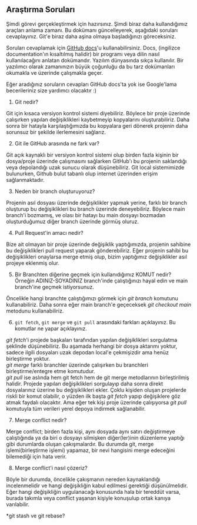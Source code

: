 ## Araştırma Soruları

Şimdi görevi gerçekleştirmek için hazırsınız. Şimdi biraz daha kullandığımız araçları anlama zamanı. Bu dokümanı güncelleyerek, aşağıdaki soruları cevaplayınız. Git'e biraz daha aşina olmaya başladığınızı göreceksiniz.

Soruları cevaplamak için [GitHub docs](https://docs.github.com/en)'u kullanabilirsiniz. Docs, (ingilizce documentation'ın kısaltılmış halidir) bir programı veya dilin nasıl kullanılacağını anlatan dokümandır. Yazılım dünyasında sıkça kullanılır. Bir yazılımcı olarak zamanınızın büyük çoğunluğu da bu tarz dokümanları okumakla ve üzerinde çalışmakla geçer.

Eğer aradığınız soruların cevapları GitHub docs'ta yok ise Google'lama becerileriniz size yardımcı olacaktır :)

1. Git nedir?

Git için kısaca versiyon kontrol sistemi diyebiliriz. Böylece bir proje üzerinde çalışırken yapılan değişiklikleri kaybetmeyip kopyalarını oluşturabiliriz. Daha sonra bir hatayla karşılaştığımızda bu kopyalara geri dönerek projenin daha sorunsuz bir şekilde ilerlemesini sağlarız.

2. Git ile GitHub arasında ne fark var?

Git açık kaynaklı bir versiyon kontrol sistemi olup birden fazla kişinin bir dosya/proje üzerinde çalışmasını sağlarken GitHub'ı bu projenin saklandığı veya depolandığı uzak sunucu olarak düşünebiliriz. Git local sistemimizde bulunurken, Github bulut tabanlı olup internet üzerinden erişim sağlanmaktadır.

3. Neden bir branch oluşturuyoruz?

Projenin asıl dosyası üzerinde değişiklikler yapmak yerine, farklı bir branch oluşturup bu değişiklikleri bu branch üzerinde deneyebiliriz. Böylece main branch'i bozmamış, ve olası bir hatayı bu main dosyayı bozmadan oluşturduğumuz diğer branch üzerinde görmüş oluruz.

4. Pull Request'in amacı nedir?

Bize ait olmayan bir proje üzerinde değişiklik yaptığımızda, projenin sahibine bu değişiklikleri pull request yaparak gönderebiliriz. Eğer projenin sahibi bu değişiklikleri onaylarsa merge etmiş olup, bizim yaptığımız değişiklikler asıl projeye eklenmiş olur.

5. Bir Branchten diğerine geçmek için kullanıdığımız KOMUT nedir? Örneğin ADINIZ-SOYADINIZ branch'inde çalıştığınızı hayal edin ve main branch'ine geçmek istiyorsunuz.

Öncelikle hangi branchte çalıştığımızı görmek için <i>git branch</i> komutunu kullanabiliriz. Daha sonra eğer main branch'e geçeceksek <i>git checkout main</i> metodunu kullanabiliriz.

6. `git fetch`, `git merge` ve `git pull` arasındaki farkları açıklayınız. Bu komutlar ne yapar açıklayınız.

<i>git fetch</i>'i projede başkaları tarafından yapılan değişiklikleri sorgulatma şeklinde düşünebiliriz. Bu aşamada herhangi bir dosya aktarımı yoktur, sadece ilgili dosyaları uzak depodan local'e çekmişizdir ama henüz birleştirme yoktur. <br>
<i>git merge</i> farklı branchler üzerinde çalışırken bu branchleri birleştirme/entegre etme komutudur. <br>
<i>git pull</i> ise aslında hem git fetch hem de git merge metodlarının birleştirilmiş halidir. Projede yapılan değişiklikleri sorgulayıp daha sonra direkt dosyalarınız üzerine bu değişiklikleri ekler. Çoklu kişiden oluşan projelerde riskli bir komut olabilir, o yüzden ilk başta <i>git fetch</i> yapıp değişiklere göz atmak faydalı olacaktır. Ama eğer tek kişi proje üzerinde çalışıyorsa <i>git pull</i> komutuyla tüm verileri yerel depoya indirmek sağlanabilir.

7. Merge conflict nedir?

Merge conflict; birden fazla kişi, aynı dosyada aynı satırı değiştirmeye çalıştığında ya da biri o dosyayı silmişken diğer(ler)inin düzenleme yaptığı gibi durumlarda oluşan çakışmalardır. Bu durumda git, merge işlemi(birleştirme işlemi) yapamaz, bir nevi hangisini merge edeceğini bilemediği için hata verir.

8. Merge conflict'i nasıl çözeriz?

Böyle bir durumda, öncelikle çakışmanın nereden kaynaklandığı incelenmelidir ve hangi değişikliğin kabul edilmesi gerektiği düşünülmelidir. Eğer hangi değişikliğin uygulanacağı konusunda hala bir tereddüt varsa, burada takımla veya conflict yaşanan kişiyle konuşulup ortak kanıya varılabilir.

\*git stash ve git rebase?
